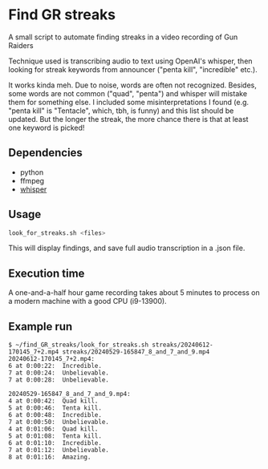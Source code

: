 # Find GR streaks

A small script to automate finding streaks in a video recording of Gun Raiders

Technique used is transcribing audio to text using OpenAI's whisper, then looking for streak keywords from announcer ("penta kill", "incredible" etc.).

It works kinda meh. Due to noise, words are often not recognized. Besides, some words are not common ("quad", "penta") and whisper will mistake them for something else. I included some misinterpretations I found (e.g. "penta kill" is "Tentacle", which, tbh, is funny) and this list should be updated. But the longer the streak, the more chance there is that at least one keyword is picked!

## Dependencies

- python
- ffmpeg
- [whisper](https://github.com/openai/whisper)

## Usage

``` bash
look_for_streaks.sh <files>
```

This will display findings, and save full audio transcription in a .json file.

## Execution time

A one-and-a-half hour game recording takes about 5 minutes to process on a modern machine with a good CPU (i9-13900).

## Example run

```
$ ~/find_GR_streaks/look_for_streaks.sh streaks/20240612-170145_7+2.mp4 streaks/20240529-165847_8_and_7_and_9.mp4
20240612-170145_7+2.mp4:
6 at 0:00:22:  Incredible.
7 at 0:00:24:  Unbelievable.
7 at 0:00:28:  Unbelievable.

20240529-165847_8_and_7_and_9.mp4:
4 at 0:00:42:  Quad kill.
5 at 0:00:46:  Tenta kill.
6 at 0:00:48:  Incredible.
7 at 0:00:50:  Unbelievable.
4 at 0:01:06:  Quad kill.
5 at 0:01:08:  Tenta kill.
6 at 0:01:10:  Incredible.
7 at 0:01:12:  Unbelievable.
8 at 0:01:16:  Amazing.
```
